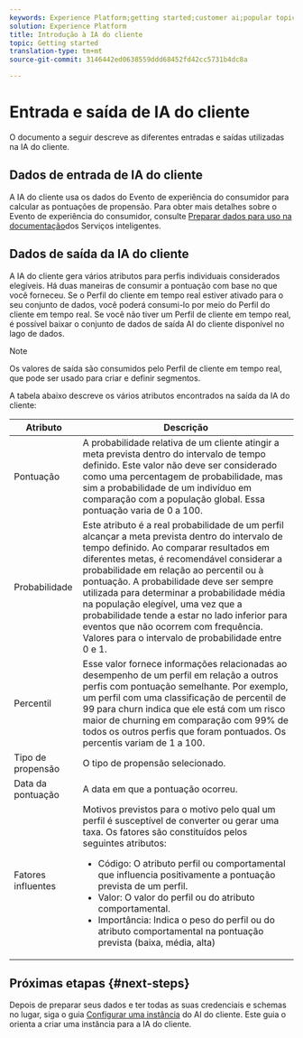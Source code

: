 ```yaml
---
keywords: Experience Platform;getting started;customer ai;popular topics
solution: Experience Platform
title: Introdução à IA do cliente
topic: Getting started
translation-type: tm+mt
source-git-commit: 3146442ed0638559ddd68452fd42cc5731b4dc8a

---
```



# Entrada e saída de IA do cliente

O documento a seguir descreve as diferentes entradas e saídas utilizadas na IA do cliente.

## Dados de entrada de IA do cliente

A IA do cliente usa os dados do Evento de experiência do consumidor para calcular as pontuações de propensão. Para obter mais detalhes sobre o Evento de experiência do consumidor, consulte [Preparar dados para uso na documentação](../data-preparation.md)dos Serviços inteligentes.

## Dados de saída da IA do cliente

A IA do cliente gera vários atributos para perfis individuais considerados elegíveis. Há duas maneiras de consumir a pontuação com base no que você forneceu. Se o Perfil do cliente em tempo real estiver ativado para o seu conjunto de dados, você poderá consumi-lo por meio do Perfil do cliente em tempo real. Se você não tiver um Perfil de cliente em tempo real, é possível baixar o conjunto de dados de saída AI do cliente disponível no lago de dados.

>[!NOTE]
>Os valores de saída são consumidos pelo Perfil de cliente em tempo real, que pode ser usado para criar e definir segmentos.

A tabela abaixo descreve os vários atributos encontrados na saída da IA do cliente:

| Atributo | Descrição |
| ----- | ----------- |
| Pontuação | A probabilidade relativa de um cliente atingir a meta prevista dentro do intervalo de tempo definido. Este valor não deve ser considerado como uma percentagem de probabilidade, mas sim a probabilidade de um indivíduo em comparação com a população global. Essa pontuação varia de 0 a 100. |
| Probabilidade | Este atributo é a real probabilidade de um perfil alcançar a meta prevista dentro do intervalo de tempo definido. Ao comparar resultados em diferentes metas, é recomendável considerar a probabilidade em relação ao percentil ou à pontuação. A probabilidade deve ser sempre utilizada para determinar a probabilidade média na população elegível, uma vez que a probabilidade tende a estar no lado inferior para eventos que não ocorrem com frequência. Valores para o intervalo de probabilidade entre 0 e 1. |
| Percentil | Esse valor fornece informações relacionadas ao desempenho de um perfil em relação a outros perfis com pontuação semelhante. Por exemplo, um perfil com uma classificação de percentil de 99 para churn indica que ele está com um risco maior de churning em comparação com 99% de todos os outros perfis que foram pontuados. Os percentis variam de 1 a 100. |
| Tipo de propensão | O tipo de propensão selecionado. |
| Data da pontuação | A data em que a pontuação ocorreu. |
| Fatores influentes | Motivos previstos para o motivo pelo qual um perfil é susceptível de converter ou gerar uma taxa. Os fatores são constituídos pelos seguintes atributos:<ul><li>Código: O atributo perfil ou comportamental que influencia positivamente a pontuação prevista de um perfil. </li><li>Valor: O valor do perfil ou do atributo comportamental.</li><li>Importância: Indica o peso do perfil ou do atributo comportamental na pontuação prevista (baixa, média, alta)</li></ul> |

## Próximas etapas {#next-steps}

Depois de preparar seus dados e ter todas as suas credenciais e schemas no lugar, siga o guia [Configurar uma instância](./user-guide/configure.md) do AI do cliente. Este guia o orienta a criar uma instância para a IA do cliente.